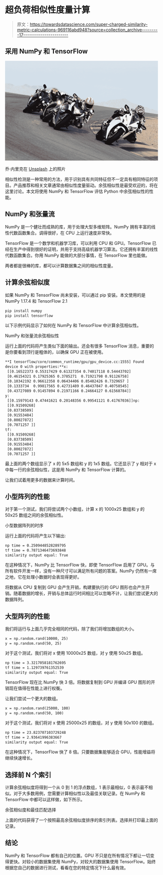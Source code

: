 # 超负荷相似性度量计算

> 原文：<https://towardsdatascience.com/super-charged-similarity-metric-calculations-969116abd948?source=collection_archive---------17----------------------->

## 采用 NumPy 和 TensorFlow

![](img/6135981c0f9b9ed43b6515f2c8642f67.png)

乔·内里克在 [Unsplash](https://unsplash.com?utm_source=medium&utm_medium=referral) 上的照片

相似性检测是一种常用的方法，用于识别具有共同特征但不一定具有相同特征的项目。产品推荐和相关文章通常由相似性度量驱动。余弦相似性是最受欢迎的，将在这里讨论。本文将使用 NumPy 和 TensorFlow 评估 Python 中余弦相似性的性能。

## NumPy 和张量流

NumPy 是一个健壮而成熟的库，用于处理大型多维矩阵。NumPy 拥有丰富的线性代数函数集合。调得很好，在 CPU 上运行速度非常快。

TensorFlow 是一个数学和机器学习库，可以利用 CPU 和 GPU。TensorFlow 已经在生产中得到很好的证明，并用于支持高级机器学习算法。它还拥有丰富的线性代数函数集合。你用 NumPy 能做的大部分事情，在 TensorFlow 里也能做。

两者都是很棒的库，都可以计算数据集之间的相似性度量。

## **计算余弦相似度**

如果 NumPy 和 TensorFlow 尚未安装，可以通过 pip 安装。本文使用的是 NumPy 1.17.4 和 TensorFlow 2.1

```
pip install numpy
pip install tensorflow
```

以下示例代码显示了如何在 NumPy 和 TensorFlow 中计算余弦相似性。

NumPy 和张量流余弦相似性

运行上面的代码将产生类似下面的输出。还会有很多 TensorFlow 消息，重要的是你要看到顶行是粗体的，以确保 GPU 正在被使用。

```
**I tensorflow/core/common_runtime/gpu/gpu_device.cc:1555] Found device 0 with properties:**x: 
 [[0.16522373 0.55317429 0.61327354 0.74017118 0.54443702]
 [0.46154321 0.17925365 0.3785271  0.71921798 0.91126758]
 [0.10342192 0.96612358 0.06434406 0.85482426 0.7329657 ]
 [0.1333734  0.99817565 0.42731489 0.46437847 0.40758545]
 [0.43727089 0.91457894 0.21971166 0.24664127 0.61568784]]
y: 
 [[0.15979143 0.47441621 0.20148356 0.99541121 0.41767036]]np: 
 [[0.91509268]
 [0.83738509]
 [0.91553484]
 [0.80027872]
 [0.7071257 ]]
tf: 
 [[0.91509268]
 [0.83738509]
 [0.91553484]
 [0.80027872]
 [0.7071257 ]]
```

最上面的两个数组显示了 x 的 5x5 数组和 y 的 1x5 数组。它还显示了 y 相对于 x 中每一行的余弦相似性，这是用 NumPy 和 TensorFlow 计算的。

让我们试着用更多的数据来计算时间。

## 小型阵列的性能

对于第一个测试，我们将尝试两个小数组，计算 x 的 1000x25 数组和 y 的 50x25 数组之间的余弦相似性。

小型数据阵列的时序

运行上面的代码将产生以下输出:

```
np time = 0.2509448528289795
tf time = 0.7871346473693848
similarity output equal: True
```

在这种情况下，NumPy 比 TensorFlow 快，即使 TensorFlow 启用了 GPU。与所有软件开发一样，没有一种尺寸可以满足所有问题的答案。NumPy 仍然有一席之地，它在处理小数据时会表现得更好。

将数据从 CPU 复制到 GPU 会产生开销，构建要执行的 GPU 图形也会产生开销。随着数据的增长，开销与总体运行时间相比可以忽略不计，让我们尝试更大的数据阵列。

## 大型阵列的性能

我们将运行与上面几乎完全相同的代码，除了我们将增加数组的大小。

```
x = np.random.rand(10000, 25)
y = np.random.rand(50, 25)
```

对于这个测试，我们将对 x 使用 10000x25 数组，对 y 使用 50x25 数组。

```
np time = 3.3217058181762695
tf time = 1.129739761352539
similarity output equal: True
```

TensorFlow 现在比 NumPy 快 3 倍。将数据复制到 GPU 并编译 GPU 图形的开销现在值得在性能上进行权衡。

让我们尝试一个更大的数组。

```
x = np.random.rand(25000, 100)
y = np.random.rand(50, 100)
```

对于这个测试，我们将对 x 使用 25000x25 的数组，对 y 使用 50x100 的数组。

```
np time = 23.823707103729248
tf time = 2.93641996383667
similarity output equal: True
```

在这种情况下，TensorFlow 快了 8 倍。只要数据集能够适合 GPU，性能增益将继续快速增长。

## 选择前 N 个索引

计算余弦相似度将得到一个从 0 到 1 的浮点数组，1 表示最相似，0 表示最不相似。对于大多数用例，您需要计算相似性以及最佳关联记录。在 NumPy 和 TensorFlow 中都可以这样做，如下所示。

余弦相似度和最佳匹配选择

上面的代码获得了一个按照最高余弦相似度排序的索引列表。选择并打印最上面的记录。

## 结论

NumPy 和 TensorFlow 都有自己的位置。GPU 不只是在所有情况下都让一切变得更快。对较小的数据集使用 NumPy，对较大的数据集使用 TensorFlow。始终根据您自己的数据进行测试，看看在您的特定情况下什么最有效。